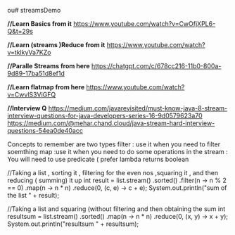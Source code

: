 ou# streamsDemo

**//Learn Basics from it**
https://www.youtube.com/watch?v=CwOfjXPL6-Q&t=29s

**//Learn (streams )Reduce from it**
https://www.youtube.com/watch?v=tklkyVa7KZo

**//Paralle Streams from here**
https://chatgpt.com/c/678cc216-11b0-800a-9d89-17ba51d8ef1d

**//Learn flatmap from here**
https://www.youtube.com/watch?v=CwvlS3ViGFQ

**//Interview Q**
https://medium.com/javarevisited/must-know-java-8-stream-interview-questions-for-java-developers-series-16-9d0579623a70
https://medium.com/@mehar.chand.cloud/java-stream-hard-interview-questions-54ea0de40acc

Concepts to remember are
two types
    filter : use it when you  need to filter soemthing 
    map     :use it when you need to do some operations in the stream
            : You will need to use predicate ( prefer lambda  returns boolean 
	    

//Taking a list , sorting it  , filtering for the even nos ,squaring it , and then reducing ( summing) it up
        int result = list.stream()
                .sorted()
                .filter(n -> n % 2 == 0)
                .map(n -> n * n)
                .reduce(0, (c, e) -> c + e);
        System.out.println("sum of the list " + result);


//Taking a list and squaring (without filtering and then obtaining the sum 
        int resultsum = list.stream()
                .sorted()
                .map(n -> n * n)
                .reduce(0, (x, y) -> x + y);
        System.out.println("resultsum " + resultsum);

		


